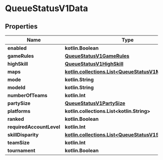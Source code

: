 
# QueueStatusV1Data

## Properties
| Name | Type | Description | Notes |
| ------------ | ------------- | ------------- | ------------- |
| **enabled** | **kotlin.Boolean** |  |  |
| **gameRules** | [**QueueStatusV1GameRules**](QueueStatusV1GameRules.md) |  |  |
| **highSkill** | [**QueueStatusV1HighSkill**](QueueStatusV1HighSkill.md) |  |  |
| **maps** | [**kotlin.collections.List&lt;QueueStatusV1Maps&gt;**](QueueStatusV1Maps.md) |  |  |
| **mode** | **kotlin.String** |  |  |
| **modeId** | **kotlin.String** |  |  |
| **numberOfTeams** | **kotlin.Int** |  |  |
| **partySize** | [**QueueStatusV1PartySize**](QueueStatusV1PartySize.md) |  |  |
| **platforms** | **kotlin.collections.List&lt;kotlin.String&gt;** |  |  |
| **ranked** | **kotlin.Boolean** |  |  |
| **requiredAccountLevel** | **kotlin.Int** |  |  |
| **skillDisparity** | [**kotlin.collections.List&lt;QueueStatusV1SkillDisparity&gt;**](QueueStatusV1SkillDisparity.md) |  |  |
| **teamSize** | **kotlin.Int** |  |  |
| **tournament** | **kotlin.Boolean** |  |  |



